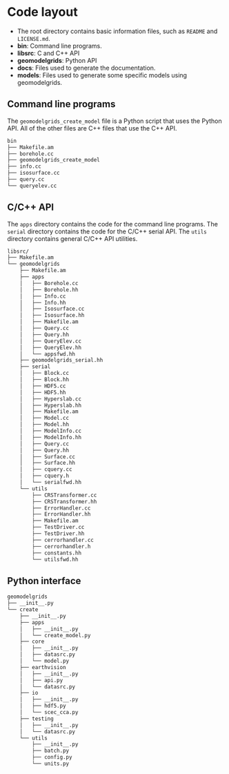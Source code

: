 # Code layout

- The root directory contains basic information files, such as `README` and `LICENSE.md`.
- **bin**: Command line programs.
- **libsrc**: C and C++ API
- **geomodelgrids**: Python API
- **docs**: Files used to generate the documentation.
- **models**: Files used to generate some specific models using geomodelgrids.

## Command line programs

The `geomodelgrids_create_model` file is a Python script that uses the Python API. All of the other files are C++ files that use the C++ API.

```bash
bin
├── Makefile.am
├── borehole.cc
├── geomodelgrids_create_model
├── info.cc
├── isosurface.cc
├── query.cc
└── queryelev.cc
```

## C/C++ API

The `apps` directory contains the code for the command line programs. The `serial` directory contains the code for the C/C++ serial API. The `utils` directory contains general C/C++ API utilities.

```bash
libsrc/
├── Makefile.am
└── geomodelgrids
    ├── Makefile.am
    ├── apps
    │   ├── Borehole.cc
    │   ├── Borehole.hh
    │   ├── Info.cc
    │   ├── Info.hh
    │   ├── Isosurface.cc
    │   ├── Isosurface.hh
    │   ├── Makefile.am
    │   ├── Query.cc
    │   ├── Query.hh
    │   ├── QueryElev.cc
    │   ├── QueryElev.hh
    │   └── appsfwd.hh
    ├── geomodelgrids_serial.hh
    ├── serial
    │   ├── Block.cc
    │   ├── Block.hh
    │   ├── HDF5.cc
    │   ├── HDF5.hh
    │   ├── Hyperslab.cc
    │   ├── Hyperslab.hh
    │   ├── Makefile.am
    │   ├── Model.cc
    │   ├── Model.hh
    │   ├── ModelInfo.cc
    │   ├── ModelInfo.hh
    │   ├── Query.cc
    │   ├── Query.hh
    │   ├── Surface.cc
    │   ├── Surface.hh
    │   ├── cquery.cc
    │   ├── cquery.h
    │   └── serialfwd.hh
    └── utils
        ├── CRSTransformer.cc
        ├── CRSTransformer.hh
        ├── ErrorHandler.cc
        ├── ErrorHandler.hh
        ├── Makefile.am
        ├── TestDriver.cc
        ├── TestDriver.hh
        ├── cerrorhandler.cc
        ├── cerrorhandler.h
        ├── constants.hh
        └── utilsfwd.hh
```

## Python interface

```bash
geomodelgrids
├── __init__.py
└── create
    ├── __init__.py
    ├── apps
    │   ├── __init__.py
    │   └── create_model.py
    ├── core
    │   ├── __init__.py
    │   ├── datasrc.py
    │   └── model.py
    ├── earthvision
    │   ├── __init__.py
    │   ├── api.py
    │   └── datasrc.py
    ├── io
    │   ├── __init__.py
    │   ├── hdf5.py
    │   └── scec_cca.py
    ├── testing
    │   ├── __init__.py
    │   └── datasrc.py
    └── utils
        ├── __init__.py
        ├── batch.py
        ├── config.py
        └── units.py
```